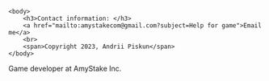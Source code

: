 <!DOCTYPE html>
<html>
    <head>
        <title>Contact and Copyright</title>
    </head>

    <body>
        <h3>Contact information: </h3>
        <a href="mailto:amystakecom@gmail.com?subject=Help for game">Email me</a>
        <br>
        <span>Copyright 2023, Andrii Piskun</span>
    </body>
</html>
Game developer at AmyStake Inc.
